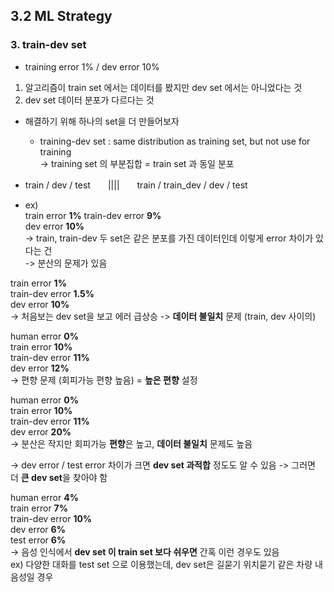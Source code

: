 ## 3.2 ML Strategy

### 3. train-dev set

- training error 1% / dev error 10%
1. 알고리즘이 train set 에서는 데이터를 봤지만 dev set 에서는 아니었다는 것
2. dev set 데이터 분포가 다르다는 것

- 해결하기 위해 하나의 set을 더 만들어보자
  - training-dev set : same distribution as training set, but not use for training  
    -> training set 의 부분집합 = train set 과 동일 분포

- train / dev / test　　||||　　train / train_dev / dev / test

- ex)  
train error **1%**
train-dev error **9%**  
dev error **10%**  
-> train, train-dev 두 set은 같은 분포를 가진 데이터인데 이렇게 error 차이가 있다는 건  
-> 분산의 문제가 있음

train error **1%**  
train-dev error **1.5%**  
dev error **10%**  
-> 처음보는 dev set을 보고 에러 급상승
-> **데이터 불일치** 문제 (train, dev 사이의)

human error **0%**  
train error **10%**  
train-dev error **11%**  
dev error **12%**  
-> 편향 문제 (회피가능 편향 높음) = **높은 편향** 설정

human error **0%**  
train error **10%**  
train-dev error **11%**  
dev error **20%**  
-> 분산은 작지만 회피가능 **편향**은 높고, **데이터 불일치** 문제도 높음

-> dev error / test error 차이가 크면 **dev set 과적합** 정도도 알 수 있음
-> 그러면 더 **큰 dev set**을 찾아야 함 

human error **4%**  
train error **7%**  
train-dev error **10%**  
dev error **6%**  
test error **6%**  
-> 음성 인식에서 **dev set 이 train set 보다 쉬우면** 간혹 이런 경우도 있음  
ex) 다양한 대화를 test set 으로 이용했는데, dev set은 길묻기 위치묻기 같은 차량 내 음성일 경우
